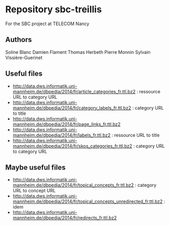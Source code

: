 Repository sbc-treillis
=======================

For the SBC project at TELECOM Nancy

Authors
-------
Soline Blanc
Damien Flament
Thomas Herbeth
Pierre Monnin
Sylvain Vissière-Guerinet

Useful files
------------

* http://data.dws.informatik.uni-mannheim.de/dbpedia/2014/fr/article_categories_fr.ttl.bz2 : ressource URL to category URL
* http://data.dws.informatik.uni-mannheim.de/dbpedia/2014/fr/category_labels_fr.ttl.bz2 : category URL to title
* http://data.dws.informatik.uni-mannheim.de/dbpedia/2014/fr/page_links_fr.ttl.bz2
* http://data.dws.informatik.uni-mannheim.de/dbpedia/2014/fr/labels_fr.ttl.bz2 : ressource URL to title
* http://data.dws.informatik.uni-mannheim.de/dbpedia/2014/fr/skos_categories_fr.ttl.bz2 : category URL to category URL 

Maybe useful files
------------------

* http://data.dws.informatik.uni-mannheim.de/dbpedia/2014/fr/topical_concepts_fr.ttl.bz2 : category URL to concept URL
* http://data.dws.informatik.uni-mannheim.de/dbpedia/2014/fr/topical_concepts_unredirected_fr.ttl.bz2 : idem
* http://data.dws.informatik.uni-mannheim.de/dbpedia/2014/fr/redirects_fr.ttl.bz2